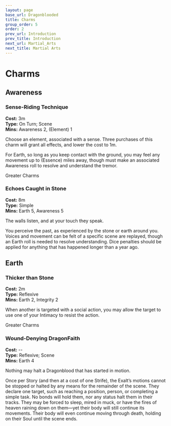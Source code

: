 ```yaml
---
layout: page
base_url: Dragonblooded
title: Charms
group_order: 5
order: 2
prev_url: Introduction
prev_title: Introduction
next_url: Martial_Arts
next_title: Martial Arts
---
```


Charms
======

Awareness
---------

### Sense-Riding Technique

**Cost:** 3m  
**Type:** On Turn; Scene  
**Mins:** Awareness 2, (Element) 1

Choose an element, associated with a sense. Three purchases of this
charm will grant all effects, and lower the cost to 1m.

For Earth, so long as you keep contact with the ground, you may feel any
movement up to (Essence) miles away, though must make an associated
Awareness roll to resolve and understand the tremor.

<div class="greater_charm">Greater Charms</div>

### Echoes Caught in Stone

**Cost:** 8m  
**Type:** Simple  
**Mins:** Earth 5, Awareness 5

The walls listen, and at your touch they speak.

You perceive the past, as experienced by the stone or earth around you.
Voices and movement can be felt of a specific scene are replayed, though
an Earth roll is needed to resolve understanding. Dice penalties should
be applied for anything that has happened longer than a year ago.

Earth
-----

### Thicker than Stone

**Cost:** 2m  
**Type:** Reflexive  
**Mins:** Earth 2, Integrity 2

When another is targeted with a social action, you may allow the target
to use one of your Intimacy to resist the action.

<div class="greater_charm">Greater Charms</div>

### Wound-Denying DragonFaith

**Cost:** --  
**Type:** Reflexive; Scene  
**Mins:** Earth 4

Nothing may halt a Dragonblood that has started in motion.

Once per Story (and then at a cost of one Strife), the Exalt’s motions
cannot be stopped or halted by any means for the remainder of the scene.
They declare one target, such as reaching a position, person, or
completing a simple task. No bonds will hold them, nor any status halt
them in their tracks. They may be forced to sleep, mired in muck, or
have the fires of heaven raining down on them—yet their body will still
continue its movements. Their body will even continue moving through
death, holding on their Soul until the scene ends.
